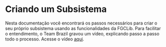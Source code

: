 # Criando um Subsistema

Nesta documentação você encontrará os passos necessários para criar o seu próprio subsistema usando 
as funcionalidades da FGCLib. Para facilitar o entendimento, o Team Brazil gravou um vídeo, explicando 
passo a passo todo o processo. Acesse o vídeo [aqui]().